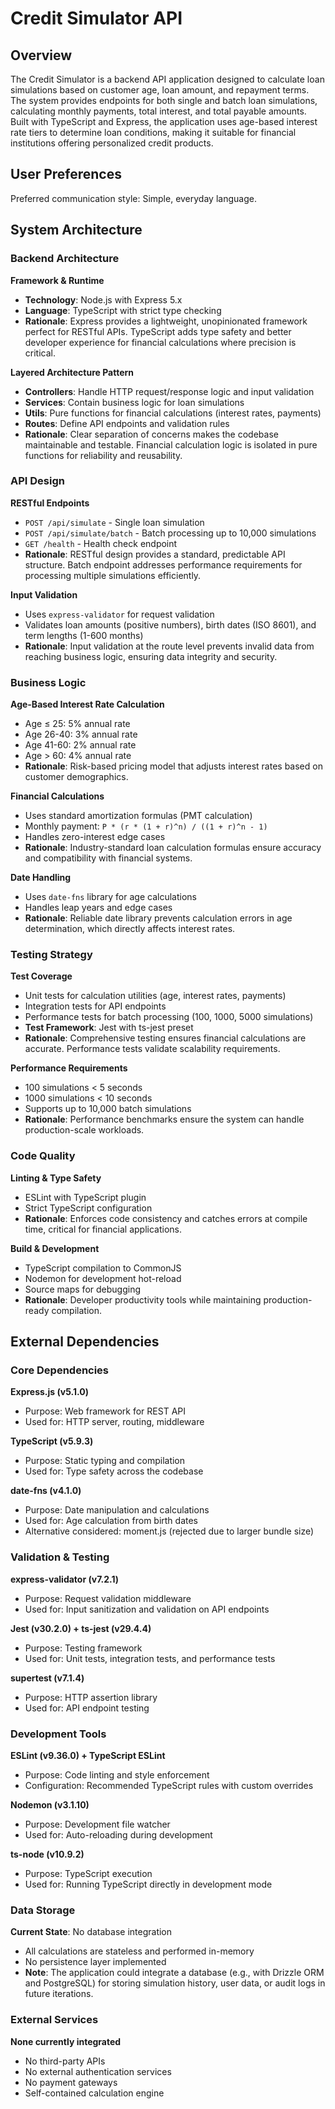 # Credit Simulator API

## Overview

The Credit Simulator is a backend API application designed to calculate loan simulations based on customer age, loan amount, and repayment terms. The system provides endpoints for both single and batch loan simulations, calculating monthly payments, total interest, and total payable amounts. Built with TypeScript and Express, the application uses age-based interest rate tiers to determine loan conditions, making it suitable for financial institutions offering personalized credit products.

## User Preferences

Preferred communication style: Simple, everyday language.

## System Architecture

### Backend Architecture

**Framework & Runtime**
- **Technology**: Node.js with Express 5.x
- **Language**: TypeScript with strict type checking
- **Rationale**: Express provides a lightweight, unopinionated framework perfect for RESTful APIs. TypeScript adds type safety and better developer experience for financial calculations where precision is critical.

**Layered Architecture Pattern**
- **Controllers**: Handle HTTP request/response logic and input validation
- **Services**: Contain business logic for loan simulations
- **Utils**: Pure functions for financial calculations (interest rates, payments)
- **Routes**: Define API endpoints and validation rules
- **Rationale**: Clear separation of concerns makes the codebase maintainable and testable. Financial calculation logic is isolated in pure functions for reliability and reusability.

### API Design

**RESTful Endpoints**
- `POST /api/simulate` - Single loan simulation
- `POST /api/simulate/batch` - Batch processing up to 10,000 simulations
- `GET /health` - Health check endpoint
- **Rationale**: RESTful design provides a standard, predictable API structure. Batch endpoint addresses performance requirements for processing multiple simulations efficiently.

**Input Validation**
- Uses `express-validator` for request validation
- Validates loan amounts (positive numbers), birth dates (ISO 8601), and term lengths (1-600 months)
- **Rationale**: Input validation at the route level prevents invalid data from reaching business logic, ensuring data integrity and security.

### Business Logic

**Age-Based Interest Rate Calculation**
- Age ≤ 25: 5% annual rate
- Age 26-40: 3% annual rate
- Age 41-60: 2% annual rate
- Age > 60: 4% annual rate
- **Rationale**: Risk-based pricing model that adjusts interest rates based on customer demographics.

**Financial Calculations**
- Uses standard amortization formulas (PMT calculation)
- Monthly payment: `P * (r * (1 + r)^n) / ((1 + r)^n - 1)`
- Handles zero-interest edge cases
- **Rationale**: Industry-standard loan calculation formulas ensure accuracy and compatibility with financial systems.

**Date Handling**
- Uses `date-fns` library for age calculations
- Handles leap years and edge cases
- **Rationale**: Reliable date library prevents calculation errors in age determination, which directly affects interest rates.

### Testing Strategy

**Test Coverage**
- Unit tests for calculation utilities (age, interest rates, payments)
- Integration tests for API endpoints
- Performance tests for batch processing (100, 1000, 5000 simulations)
- **Test Framework**: Jest with ts-jest preset
- **Rationale**: Comprehensive testing ensures financial calculations are accurate. Performance tests validate scalability requirements.

**Performance Requirements**
- 100 simulations < 5 seconds
- 1000 simulations < 10 seconds
- Supports up to 10,000 batch simulations
- **Rationale**: Performance benchmarks ensure the system can handle production-scale workloads.

### Code Quality

**Linting & Type Safety**
- ESLint with TypeScript plugin
- Strict TypeScript configuration
- **Rationale**: Enforces code consistency and catches errors at compile time, critical for financial applications.

**Build & Development**
- TypeScript compilation to CommonJS
- Nodemon for development hot-reload
- Source maps for debugging
- **Rationale**: Developer productivity tools while maintaining production-ready compilation.

## External Dependencies

### Core Dependencies

**Express.js (v5.1.0)**
- Purpose: Web framework for REST API
- Used for: HTTP server, routing, middleware

**TypeScript (v5.9.3)**
- Purpose: Static typing and compilation
- Used for: Type safety across the codebase

**date-fns (v4.1.0)**
- Purpose: Date manipulation and calculations
- Used for: Age calculation from birth dates
- Alternative considered: moment.js (rejected due to larger bundle size)

### Validation & Testing

**express-validator (v7.2.1)**
- Purpose: Request validation middleware
- Used for: Input sanitization and validation on API endpoints

**Jest (v30.2.0) + ts-jest (v29.4.4)**
- Purpose: Testing framework
- Used for: Unit tests, integration tests, and performance tests

**supertest (v7.1.4)**
- Purpose: HTTP assertion library
- Used for: API endpoint testing

### Development Tools

**ESLint (v9.36.0) + TypeScript ESLint**
- Purpose: Code linting and style enforcement
- Configuration: Recommended TypeScript rules with custom overrides

**Nodemon (v3.1.10)**
- Purpose: Development file watcher
- Used for: Auto-reloading during development

**ts-node (v10.9.2)**
- Purpose: TypeScript execution
- Used for: Running TypeScript directly in development mode

### Data Storage

**Current State**: No database integration
- All calculations are stateless and performed in-memory
- No persistence layer implemented
- **Note**: The application could integrate a database (e.g., with Drizzle ORM and PostgreSQL) for storing simulation history, user data, or audit logs in future iterations.

### External Services

**None currently integrated**
- No third-party APIs
- No external authentication services
- No payment gateways
- Self-contained calculation engine